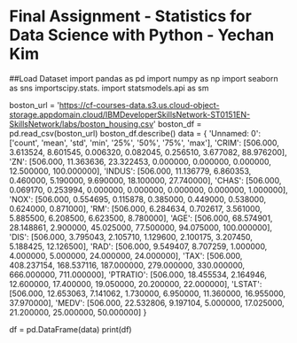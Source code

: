 # Final Assignment - Statistics for Data Science with Python - Yechan Kim
##Load Dataset
import pandas as pd
import numpy as np
import seaborn as sns
importscipy.stats.
import statsmodels.api as sm

boston_url = 'https://cf-courses-data.s3.us.cloud-object-storage.appdomain.cloud/IBMDeveloperSkillsNetwork-ST0151EN-SkillsNetwork/labs/boston_housing.csv'
boston_df = pd.read_csv(boston_url)
boston_df.describe()
data = {
    'Unnamed: 0': ['count', 'mean', 'std', 'min', '25%', '50%', '75%', 'max'],
    'CRIM': [506.000, 3.613524, 8.601545, 0.006320, 0.082045, 0.256510, 3.677082, 88.976200],
    'ZN': [506.000, 11.363636, 23.322453, 0.000000, 0.000000, 0.000000, 12.500000, 100.000000],
    'INDUS': [506.000, 11.136779, 6.860353, 0.460000, 5.190000, 9.690000, 18.100000, 27.740000],
    'CHAS': [506.000, 0.069170, 0.253994, 0.000000, 0.000000, 0.000000, 0.000000, 1.000000],
    'NOX': [506.000, 0.554695, 0.115878, 0.385000, 0.449000, 0.538000, 0.624000, 0.871000],
    'RM': [506.000, 6.284634, 0.702617, 3.561000, 5.885500, 6.208500, 6.623500, 8.780000],
    'AGE': [506.000, 68.574901, 28.148861, 2.900000, 45.025000, 77.500000, 94.075000, 100.000000],
    'DIS': [506.000, 3.795043, 2.105710, 1.129600, 2.100175, 3.207450, 5.188425, 12.126500],
    'RAD': [506.000, 9.549407, 8.707259, 1.000000, 4.000000, 5.000000, 24.000000, 24.000000],
    'TAX': [506.000, 408.237154, 168.537116, 187.000000, 279.000000, 330.000000, 666.000000, 711.000000],
    'PTRATIO': [506.000, 18.455534, 2.164946, 12.600000, 17.400000, 19.050000, 20.200000, 22.000000],
    'LSTAT': [506.000, 12.653063, 7.141062, 1.730000, 6.950000, 11.360000, 16.955000, 37.970000],
    'MEDV': [506.000, 22.532806, 9.197104, 5.000000, 17.025000, 21.200000, 25.000000, 50.000000]
}

df = pd.DataFrame(data)
print(df)
